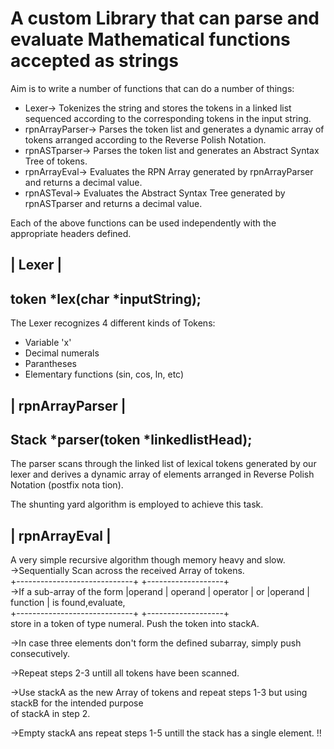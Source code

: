 # A custom Library that can parse and evaluate Mathematical functions accepted as strings  

Aim is to write a number of functions that can do a number of things:  

* Lexer-> Tokenizes the string and stores the tokens in a linked list sequenced according to the 
 corresponding tokens in the input string.  
* rpnArrayParser-> Parses the token list and generates a dynamic array of tokens arranged according
to the Reverse Polish Notation.  
* rpnASTparser-> Parses the token list and generates an Abstract Syntax Tree of tokens.  
* rpnArrayEval-> Evaluates the RPN Array generated by rpnArrayParser and returns a decimal value.  
* rpnASTeval-> Evaluates the Abstract Syntax Tree generated by rpnASTparser and returns a decimal value.  
  
Each of the above functions can be used independently with the appropriate headers defined. 


| Lexer | 
---------
token *lex(char *inputString);  
-
The Lexer recognizes 4 different kinds of Tokens:  
  * Variable 'x'  
  * Decimal numerals
  * Parantheses
  * Elementary functions (sin, cos, ln, etc)


| rpnArrayParser |  
------------------
Stack *parser(token *linkedlistHead);  
-
The parser scans through the linked list of lexical tokens generated by our lexer and
derives a dynamic array of elements arranged in Reverse Polish Notation (postfix nota
tion).  

The shunting yard algorithm is employed to achieve this task.  


| rpnArrayEval |
----------------


A very simple recursive algorithm though memory heavy and slow.  
->Sequentially Scan across the received Array of tokens.  
                             +-----------------------------+    +-------------------+  
->If a sub-array of the form |operand | operand | operator | or |operand | function | is found,evaluate,    
                             +-----------------------------+    +-------------------+  
  store in a token of type numeral. Push the token into stackA.  

->In case three elements don't form the defined subarray, simply push consecutively.  
  
->Repeat steps 2-3 untill all tokens have been scanned.  
  
->Use stackA as the new Array of tokens and repeat steps 1-3 but using stackB for the intended purpose  
  of stackA in step 2.  

->Empty stackA ans repeat steps 1-5 untill the stack has a single element. !!

  


